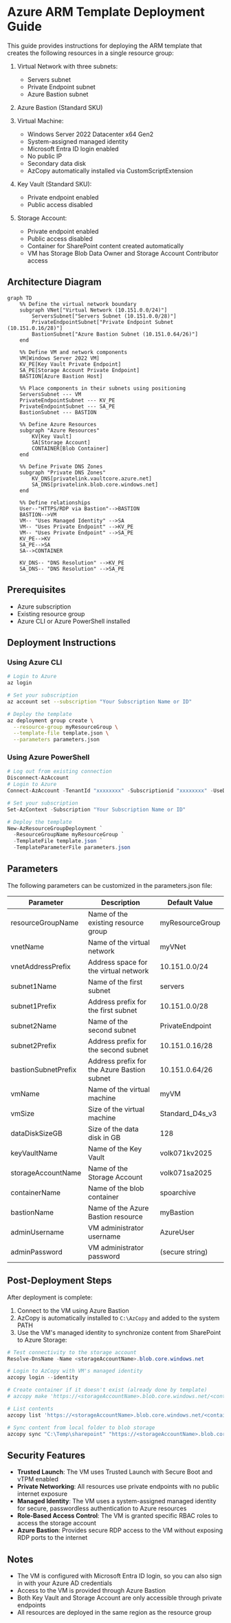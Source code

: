 # Azure ARM Template Deployment Guide

This guide provides instructions for deploying the ARM template that creates the following resources in a single resource group:

1. Virtual Network with three subnets:
   - Servers subnet
   - Private Endpoint subnet
   - Azure Bastion subnet

2. Azure Bastion (Standard SKU)

3. Virtual Machine:
   - Windows Server 2022 Datacenter x64 Gen2
   - System-assigned managed identity
   - Microsoft Entra ID login enabled
   - No public IP
   - Secondary data disk
   - AzCopy automatically installed via CustomScriptExtension

4. Key Vault (Standard SKU):
   - Private endpoint enabled
   - Public access disabled

5. Storage Account:
   - Private endpoint enabled
   - Public access disabled
   - Container for SharePoint content created automatically
   - VM has Storage Blob Data Owner and Storage Account Contributor access

## Architecture Diagram

```mermaid
graph TD
    %% Define the virtual network boundary
    subgraph VNet["Virtual Network (10.151.0.0/24)"]
        ServersSubnet["Servers Subnet (10.151.0.0/28)"]
        PrivateEndpointSubnet["Private Endpoint Subnet (10.151.0.16/28)"]
        BastionSubnet["Azure Bastion Subnet (10.151.0.64/26)"]
    end
    
    %% Define VM and network components
    VM[Windows Server 2022 VM]
    KV_PE[Key Vault Private Endpoint]
    SA_PE[Storage Account Private Endpoint]
    BASTION[Azure Bastion Host]
    
    %% Place components in their subnets using positioning
    ServersSubnet --- VM
    PrivateEndpointSubnet --- KV_PE
    PrivateEndpointSubnet --- SA_PE
    BastionSubnet --- BASTION
    
    %% Define Azure Resources
    subgraph "Azure Resources"
        KV[Key Vault]
        SA[Storage Account]
        CONTAINER[Blob Container]
    end
    
    %% Define Private DNS Zones
    subgraph "Private DNS Zones"
        KV_DNS[privatelink.vaultcore.azure.net]
        SA_DNS[privatelink.blob.core.windows.net]
    end

    %% Define relationships
    User--"HTTPS/RDP via Bastion"-->BASTION
    BASTION-->VM
    VM-- "Uses Managed Identity" -->SA
    VM-- "Uses Private Endpoint" -->KV_PE
    VM-- "Uses Private Endpoint" -->SA_PE
    KV_PE-->KV
    SA_PE-->SA
    SA-->CONTAINER
    
    KV_DNS-- "DNS Resolution" -->KV_PE
    SA_DNS-- "DNS Resolution" -->SA_PE
```

## Prerequisites

- Azure subscription
- Existing resource group
- Azure CLI or Azure PowerShell installed

## Deployment Instructions

### Using Azure CLI

```bash
# Login to Azure
az login

# Set your subscription
az account set --subscription "Your Subscription Name or ID"

# Deploy the template
az deployment group create \
  --resource-group myResourceGroup \
  --template-file template.json \
  --parameters parameters.json
```

### Using Azure PowerShell

```powershell
# Log out from existing connection
Disconnect-AzAccount
# Login to Azure
Connect-AzAccount -TenantId "xxxxxxxx" -Subscriptionid "xxxxxxxx" -UseDeviceAuthentication

# Set your subscription
Set-AzContext -Subscription "Your Subscription Name or ID"

# Deploy the template
New-AzResourceGroupDeployment `
  -ResourceGroupName myResourceGroup `
  -TemplateFile template.json `
  -TemplateParameterFile parameters.json
```

## Parameters

The following parameters can be customized in the parameters.json file:

| Parameter | Description | Default Value |
|-----------|-------------|---------------|
| resourceGroupName | Name of the existing resource group | myResourceGroup |
| vnetName | Name of the virtual network | myVNet |
| vnetAddressPrefix | Address space for the virtual network | 10.151.0.0/24 |
| subnet1Name | Name of the first subnet | servers |
| subnet1Prefix | Address prefix for the first subnet | 10.151.0.0/28 |
| subnet2Name | Name of the second subnet | PrivateEndpoint |
| subnet2Prefix | Address prefix for the second subnet | 10.151.0.16/28 |
| bastionSubnetPrefix | Address prefix for the Azure Bastion subnet | 10.151.0.64/26 |
| vmName | Name of the virtual machine | myVM |
| vmSize | Size of the virtual machine | Standard_D4s_v3 |
| dataDiskSizeGB | Size of the data disk in GB | 128 |
| keyVaultName | Name of the Key Vault | volk071kv2025 |
| storageAccountName | Name of the Storage Account | volk071sa2025 |
| containerName | Name of the blob container | spoarchive |
| bastionName | Name of the Azure Bastion resource | myBastion |
| adminUsername | VM administrator username | AzureUser |
| adminPassword | VM administrator password | (secure string) |

## Post-Deployment Steps

After deployment is complete:

1. Connect to the VM using Azure Bastion
2. AzCopy is automatically installed to `C:\AzCopy` and added to the system PATH
3. Use the VM's managed identity to synchronize content from SharePoint to Azure Storage:

```powershell
# Test connectivity to the storage account
Resolve-DnsName -Name <storageAccountName>.blob.core.windows.net

# Login to AzCopy with VM's managed identity
azcopy login --identity

# Create container if it doesn't exist (already done by template)
# azcopy make 'https://<storageAccountName>.blob.core.windows.net/<containerName>'

# List contents
azcopy list 'https://<storageAccountName>.blob.core.windows.net/<containerName>'

# Sync content from local folder to blob storage
azcopy sync "C:\Temp\sharepoint" "https://<storageAccountName>.blob.core.windows.net/<containerName>" --recursive
```

## Security Features

- **Trusted Launch**: The VM uses Trusted Launch with Secure Boot and vTPM enabled
- **Private Networking**: All resources use private endpoints with no public internet exposure
- **Managed Identity**: The VM uses a system-assigned managed identity for secure, passwordless authentication to Azure resources
- **Role-Based Access Control**: The VM is granted specific RBAC roles to access the storage account
- **Azure Bastion**: Provides secure RDP access to the VM without exposing RDP ports to the internet

## Notes

- The VM is configured with Microsoft Entra ID login, so you can also sign in with your Azure AD credentials
- Access to the VM is provided through Azure Bastion
- Both Key Vault and Storage Account are only accessible through private endpoints
- All resources are deployed in the same region as the resource group

